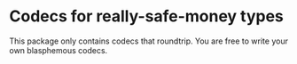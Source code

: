 # Codecs for really-safe-money types

This package only contains codecs that roundtrip.
You are free to write your own blasphemous codecs.
